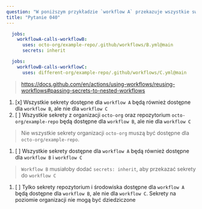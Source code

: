 ```yaml
---
question: "W poniższym przykładzie `workflow A` przekazuje wszystkie swoje sekrety do `workflow B`, używając słowa kluczowego inherit. Następnie `workflow B` wywołuje `workflow C`. Które stwierdzenie dotyczące `secrets` jest prawdziwe dla tego przykładu?"
title: "Pytanie 040"
---
```



```yaml
  jobs:
    workflowA-calls-workflowB:
      uses: octo-org/example-repo/.github/workflows/B.yml@main
      secrets: inherit
```

```yaml
  jobs:
    workflowB-calls-workflowC:
      uses: different-org/example-repo/.github/workflows/C.yml@main
```
> https://docs.github.com/en/actions/using-workflows/reusing-workflows#passing-secrets-to-nested-workflows
1. [x] Wszystkie sekrety dostępne dla `workflow A` będą również dostępne dla `workflow B`, ale nie dla `workflow C`
1. [ ] Wszystkie sekrety z organizacji `octo-org` oraz repozytorium `octo-org/example-repo` będą dostępne dla `workflow B`, ale nie dla `workflow C`
> Nie wszystkie sekrety organizacji `octo-org` muszą być dostępne dla `octo-org/example-repo`.
1. [ ] Wszystkie sekrety dostępne dla `workflow A` będą również dostępne dla `workflow B` i `workflow C`
> `Workflow B` musiałoby dodać `secrets: inherit`, aby przekazać sekrety do `workflow C`
1. [ ] Tylko sekrety repozytorium i środowiska dostępne dla `workflow A` będą dostępne dla `workflow B`, ale nie dla `workflow C`. Sekrety na poziomie organizacji nie mogą być dziedziczone
